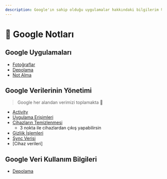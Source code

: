 ```yaml
---
description: Google'ın sahip olduğu uygulamalar hakkındaki bilgilerim 📚
---
```


# 📍 Google Notları 

## Google Uygulamaları

- [Fotoğraflar][photos]
- [Depolama][drive]
- [Not Alma][keep]

## Google Verilerinin Yönetimi

> Google her alandan verimizi toplamakta 😬

- [Activity](https://myactivity.google.com/myactivity)
- [Uygulama Erişimleri](https://myaccount.google.com/permissions)
- [Cihazların Temizlenmesi](https://myaccount.google.com/security-checkup)
  - 3 nokta ile cihazlardan çıkış yapabilirsin
- [Gizliik İşlemleri](https://myaccount.google.com/privacycheckup)
- [Sync Verisi](https://chrome.google.com/sync)
- [Cihaz verileri]

## Google Veri Kullanım Bilgileri

- [Depolama](https://one.google.com/storage)

[photos]: https://photos.google.com/
[drive]: https://drive.google.com
[keep]: https://keep.google.com/
